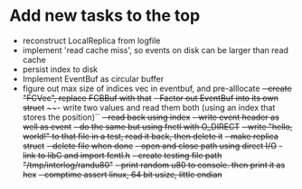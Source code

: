 # Add new tasks to the top

- reconstruct LocalReplica from logfile
- implement 'read cache miss', so events on disk can be larger than read cache
- persist index to disk
- Implement EventBuf as circular buffer
- figure out max size of indices vec in eventbuf, and pre-alllocate
~~- create "FCVec<T>", replace FCBBuf with that~~
~~- Factor out EventBuf into its own struct~~
~~- write two values and read them both (using an index that stores the position)``
~~- read back using index~~
~~- write event header as well as event~~
~~- do the same but using fnctl with O_DIRECT~~
~~- write "hello, world!" to that file in a test, read it back, then delete it~~
~~- make replica struct~~
~~- delete file when done~~
~~- open and close path using direct I/O~~
~~- link to libC and import fcntl.h~~
~~- create testing file path "/tmp/interlog/randu80"~~
~~- print random u80 to console. then print it as hex~~
~~- comptime assert linux, 64 bit usize, little endian~~
